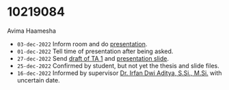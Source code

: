 # 10219084
Avima Haamesha

+ `03-dec-2022` Inform room and do [presentation](https://www.instagram.com/p/Cm8ObEaP8KL).
+ `01-dec-2022` Tell time of presentation after being asked.
+ `27-dec-2022` Send [draft of TA 1](https://osf.io/64mfu) and [presentation slide](https://osf.io/yt8pb).
+ `25-dec-2022` Confirmed by student, but not yet the thesis and slide files.
+ `16-dec-2022` Informed by supervisor [Dr. Irfan Dwi Aditya, S.Si., M.Si.](https://lppm.itb.ac.id/id/irfan-dwi-aditya/) with uncertain date.
